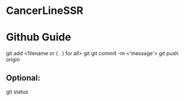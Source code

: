 # CancerLineSSR


# Github Guide
git add <filename or ( . ) for all> 
git git commit -m <'message'>
git push origin <branch-name>

## Optional:
git status
